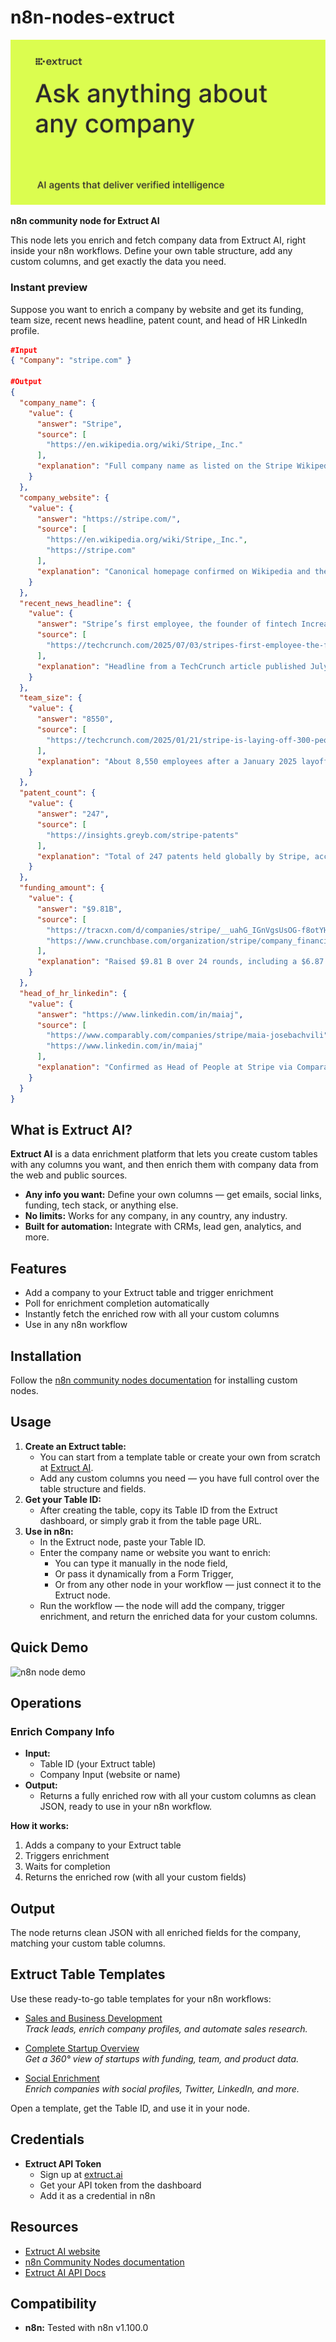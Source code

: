 # n8n-nodes-extruct

![Extruct AI Banner](icons/banner.png)

**n8n community node for Extruct AI**

This node lets you enrich and fetch company data from Extruct AI, right inside your n8n workflows.
Define your own table structure, add any custom columns, and get exactly the data you need.

### Instant preview

Suppose you want to enrich a company by website and get its funding, team size, recent news headline, patent count, and head of HR LinkedIn profile.


```json
#Input
{ "Company": "stripe.com" }

#Output
{
  "company_name": {
    "value": {
      "answer": "Stripe",
      "source": [
        "https://en.wikipedia.org/wiki/Stripe,_Inc."
      ],
      "explanation": "Full company name as listed on the Stripe Wikipedia page."
    }
  },
  "company_website": {
    "value": {
      "answer": "https://stripe.com/",
      "source": [
        "https://en.wikipedia.org/wiki/Stripe,_Inc.",
        "https://stripe.com"
      ],
      "explanation": "Canonical homepage confirmed on Wikipedia and the stripe.com domain."
    }
  },
  "recent_news_headline": {
    "value": {
      "answer": "Stripe’s first employee, the founder of fintech Increase, sort of bought a bank",
      "source": [
        "https://techcrunch.com/2025/07/03/stripes-first-employee-the-founder-of-fintech-increase-sort-of-bought-a-bank"
      ],
      "explanation": "Headline from a TechCrunch article published July 3, 2025, as the latest news about Stripe."
    }
  },
  "team_size": {
    "value": {
      "answer": "8550",
      "source": [
        "https://techcrunch.com/2025/01/21/stripe-is-laying-off-300-people-but-says-it-still-plans-to-hire-in-2025"
      ],
      "explanation": "About 8,550 employees after a January 2025 layoff of 300 people, per TechCrunch."
    }
  },
  "patent_count": {
    "value": {
      "answer": "247",
      "source": [
        "https://insights.greyb.com/stripe-patents"
      ],
      "explanation": "Total of 247 patents held globally by Stripe, according to GreyB Insights."
    }
  },
  "funding_amount": {
    "value": {
      "answer": "$9.81B",
      "source": [
        "https://tracxn.com/d/companies/stripe/__uahG_IGnVgsUsOG-f8otYHLkOkliWg7YFhJ5ZkNIkpI/funding-and-investors",
        "https://www.crunchbase.com/organization/stripe/company_financials"
      ],
      "explanation": "Raised $9.81 B over 24 rounds, including a $6.87 B round in March 2023, per Tracxn and Crunchbase."
    }
  },
  "head_of_hr_linkedin": {
    "value": {
      "answer": "https://www.linkedin.com/in/maiaj",
      "source": [
        "https://www.comparably.com/companies/stripe/maia-josebachvili",
        "https://www.linkedin.com/in/maiaj"
      ],
      "explanation": "Confirmed as Head of People at Stripe via Comparably and LinkedIn."
    }
  }
}
```



## What is Extruct AI?

**Extruct AI** is a data enrichment platform that lets you create custom tables with any columns you want, and then enrich them with company data from the web and public sources.  

- **Any info you want:** Define your own columns — get emails, social links, funding, tech stack, or anything else.
- **No limits:** Works for any company, in any country, any industry.
- **Built for automation:** Integrate with CRMs, lead gen, analytics, and more.



## Features

- Add a company to your Extruct table and trigger enrichment
- Poll for enrichment completion automatically
- Instantly fetch the enriched row with all your custom columns
- Use in any n8n workflow



## Installation

Follow the [n8n community nodes documentation](https://docs.n8n.io/integrations/community-nodes/) for installing custom nodes.



## Usage

1. **Create an Extruct table:**
   - You can start from a template table or create your own from scratch at [Extruct AI](https://extruct.ai).
   - Add any custom columns you need — you have full control over the table structure and fields.
2. **Get your Table ID:**
   - After creating the table, copy its Table ID from the Extruct dashboard, or simply grab it from the table page URL.
3. **Use in n8n:**
   - In the Extruct node, paste your Table ID.
   - Enter the company name or website you want to enrich:
     - You can type it manually in the node field,
     - Or pass it dynamically from a Form Trigger,
     - Or from any other node in your workflow — just connect it to the Extruct node.
   - Run the workflow — the node will add the company, trigger enrichment, and return the enriched data for your custom columns.

## Quick Demo

![n8n node demo](https://github.com/zodackwand/extruct_screenshots/blob/main/demo.gif?raw=true)


## Operations

### Enrich Company Info

- **Input:**  
  - Table ID (your Extruct table)
  - Company Input (website or name)
- **Output:**  
  - Returns a fully enriched row with all your custom columns as clean JSON, ready to use in your n8n workflow.

**How it works:**  
1. Adds a company to your Extruct table  
2. Triggers enrichment  
3. Waits for completion  
4. Returns the enriched row (with all your custom fields)



## Output
The node returns clean JSON with all enriched fields for the company, matching your custom table columns.



## Extruct Table Templates
Use these ready-to-go table templates for your n8n workflows:

- [Sales and Business Development](https://app.extruct.ai/tables/shared/jlcBdFwKXrC8uw21)  
  *Track leads, enrich company profiles, and automate sales research.*

- [Complete Startup Overview](https://app.extruct.ai/tables/shared/gQlqQK4pQgPDmk81)  
  *Get a 360° view of startups with funding, team, and product data.*

- [Social Enrichment](https://app.extruct.ai/tables/shared/VfGemEC1BujAIJx8)  
  *Enrich companies with social profiles, Twitter, LinkedIn, and more.*

Open a template, get the Table ID, and use it in your node.



## Credentials

- **Extruct API Token**  
  - Sign up at [extruct.ai](https://extruct.ai)
  - Get your API token from the dashboard
  - Add it as a credential in n8n



## Resources

- [Extruct AI website](https://extruct.ai)
- [n8n Community Nodes documentation](https://docs.n8n.io/integrations/community-nodes/)
- [Extruct AI API Docs](https://www.extruct.ai/docs/extruct-ai/product)



## Compatibility

- **n8n:** Tested with n8n v1.100.0
